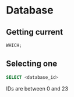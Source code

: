 # Database

## Getting current

```sql
WHICH;
```

## Selecting one

```sql
SELECT <database_id>
```

IDs are between 0 and 23
